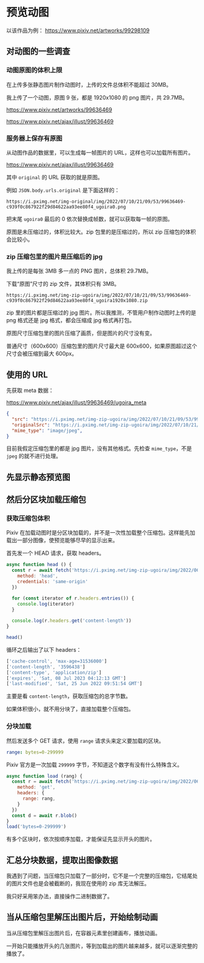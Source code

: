 # 预览动图

以该作品为例： https://www.pixiv.net/artworks/99298109

## 对动图的一些调查

### 动图原图的体积上限

在上传多张静态图片制作动图时，上传的文件总体积不能超过 30MB。

我上传了一个动图，原图 9 张，都是 1920x1080 的 png 图片，共 29.7MB。

https://www.pixiv.net/artworks/99636469

https://www.pixiv.net/ajax/illust/99636469

### 服务器上保存有原图

从动图作品的数据里，可以生成每一帧图片的 URL，这样也可以加载所有图片。

https://www.pixiv.net/ajax/illust/99636469

其中 `original` 的 URL 获取的就是原图。

例如 `JSON.body.urls.original` 是下面这样的：

```
https://i.pximg.net/img-original/img/2022/07/10/21/09/53/99636469-c939f0c867922f29d84622aa93ee80f4_ugoira0.png
```

把末尾 `ugoira0` 最后的 0 依次替换成帧数，就可以获取每一帧的原图。

原图是未压缩过的，体积比较大。zip 包里的是压缩过的，所以 zip 压缩包的体积会比较小。

### zip 压缩包里的图片是压缩后的 jpg

我上传的是每张 3MB 多一点的 PNG 图片，总体积 29.7MB。

下载“原图”尺寸的 zip 文件，其体积只有 3MB。

```
https://i.pximg.net/img-zip-ugoira/img/2022/07/10/21/09/53/99636469-c939f0c867922f29d84622aa93ee80f4_ugoira1920x1080.zip
```

zip 里的图片都是压缩过的 jpg 图片。所以我推测，不管用户制作动图时上传的是 png 格式还是 jpg 格式，都会压缩成 jpg 格式再打包。

原图尺寸压缩包里的图片压缩了画质，但是图片的尺寸没有变。

普通尺寸（600x600）压缩包里的图片尺寸最大是 600x600，如果原图超过这个尺寸会被压缩到最大 600px。

## 使用的 URL

先获取 meta 数据：

https://www.pixiv.net/ajax/illust/99636469/ugoira_meta

```json
{
  "src": "https://i.pximg.net/img-zip-ugoira/img/2022/07/10/21/09/53/99636469-c939f0c867922f29d84622aa93ee80f4_ugoira600x600.zip",
  "originalSrc": "https://i.pximg.net/img-zip-ugoira/img/2022/07/10/21/09/53/99636469-c939f0c867922f29d84622aa93ee80f4_ugoira1920x1080.zip",
  "mime_type": "image/jpeg",
}
```

目前我假定压缩包里的都是 jpg 图片，没有其他格式。先检查 `mime_type`，不是 `jpeg` 的就不进行处理。

## 先显示静态预览图

## 然后分区块加载压缩包

### 获取压缩包体积

Pixiv 在加载动图时是分区块加载的，并不是一次性加载整个压缩包。这样能先加载出一部分图像，使预览能够尽早的显示出来。

首先发一个 HEAD 请求，获取 headers。

```js
async function head () {
  const r = await fetch('https://i.pximg.net/img-zip-ugoira/img/2022/06/25/22/07/04/99298109_ugoira600x600.zip', {
    method: 'head',
    credentials: 'same-origin'
  })

  for (const iterator of r.headers.entries()) {
    console.log(iterator)
  }
  
  console.log(r.headers.get('content-length'))
}

head()
```

循环之后输出了以下 headers：

```js
['cache-control', 'max-age=31536000']
['content-length', '3596438']
['content-type', 'application/zip']
['expires', 'Sat, 08 Jul 2023 04:12:13 GMT']
['last-modified', 'Sat, 25 Jun 2022 09:51:54 GMT']
```

主要是看 `content-length`，获取压缩包的总字节数。

如果体积很小，就不用分块了，直接加载整个压缩包。

### 分块加载

然后发送多个 GET 请求，使用 `range` 请求头来定义要加载的区块。

```yml
range: bytes=0-299999
```

Pixiv 官方是一次加载 `299999` 字节，不知道这个数字有没有什么特殊含义。

```js
async function load (rang) {
  const r = await fetch('https://i.pximg.net/img-zip-ugoira/img/2022/06/25/22/07/04/99298109_ugoira600x600.zip', {
    method: 'get',
    headers: {
      range: rang,
    }
  })
  const d = await r.blob()
}
load('bytes=0-299999')
```

有多个区块时，依次按顺序加载，才能保证先显示开头的图片。

## 汇总分块数据，提取出图像数据

我遇到了问题，当压缩包只加载了一部分时，它不是一个完整的压缩包，它结尾处的图片文件也是会被截断的，我现在使用的 zip 库无法解压。

我只好采用笨办法，直接操作二进制数据了。

## 当从压缩包里解压出图片后，开始绘制动画

当从压缩包里解压出图片后，在容器元素里创建画布，播放动画。

一开始只能播放开头的几张图片，等到加载出的图片越来越多，就可以逐渐完整的播放了。

